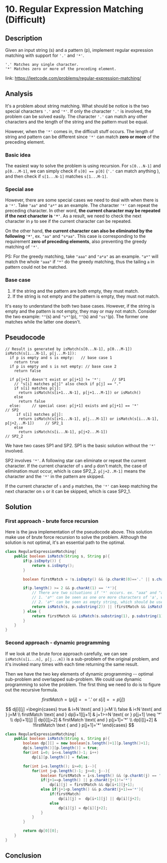 # 10. Regular Expression Matching (Difficult)
 
## Description
Given an input string (s) and a pattern (p), implement regular expression matching with support for `'.'` and `'*'`.

```
'.' Matches any single character.
'*' Matches zero or more of the preceding element.
```

link: https://leetcode.com/problems/regular-expression-matching/


## Analysis
It's a problem about string matching. What should be notice is the two special characters `'.'` and `'*'`. If only 
the character `'.'` is involved, the problem can be solved easily. The character `'.'` can match any other characters and 
the length of the string and the pattern must be equal. 

However, when the `'*'` comes in, the difficult stuff occurs. The length of string and pattern can be different
 since `'*'` can match **zero or more** of the preceding element. 
 
 
### Basic idea
 The easiest way to solve the problem is using recursion. For `s[0...N-1]` and `p[0...M-1]`, we can simply check if
 `s[0] == p[0]` (`'.'` can match anything ), and then check if `s[1...N-1]` matches `s[1...M-1]`.
 
### Special ase
However, there are some special cases we need to deal with when there is a `'*'`. Take `"aa"` and `"a*"` as an example. 
The character `'*'` can repeat the preceding character. In other word, **the current character may be repeated if the next 
character is `'*'`**. As a result, we need to check the next character in `p` to see if the current character can be 
repeated. 

On the other hand, **the current character can also be eliminated by the following `'*'`**, ex. `"aa"` and `"s*aa"`.
This case is corresponding to the requirement **zero of preceding elements**, also preventing the greedy matching of `'*'`.

PS: For the greedy matching, take `"aaa"` and `"a*a"` as an example. `"a*"` will match the whole `"aaa"` if `"*"` do 
the greedy matching, thus the tailing `a` in pattern could not be matched.

### Base case
1. If the string and the pattern are both empty, they must match.
2. If the string is not empty and the pattern is empty, they must not match.

It's easy to understand the both two base cases. However, if the string is empty and the pattern is not empty, they may 
or may not match. Consider the two example: `""`(s) and `"s*"`(p),  `""`(s) and `"ss"`(p). The former one matches while 
the latter one doesn't. 

## Pseudocode
```
// Result is generated by isMatch(s[0...N-1], p[0...M-1])
isMatch(s[i...N-1], p[j...M-1]):
  if p is empty and s is empty:   // base case 1
    return true
  if p is empty and s is not empty: // base case 2
    return false
  
  if p[j+1] doesn't exist or p[j+1] != '*':     // SP1
    // "s[i] matches p[j]" also check if p[j] == "." 
    if s[i] matches p[j]:                                 
      return isMatch(s[i+1...N-1], p[j+1...M-1]) or isMatch()
    else
      return false                              
  else:     // special case: p[j+1] exists and p[j+1] == '*'                            // SP2
     if s[i] matches p[j]:     
      return isMatch(s[i+1...N-1], p[j...M-1]) or isMatch(s[i...N-1], p[j+2...M-1])     // SP2_1
    else
      return isMatch(s[i...N-1], p[j+2...M-1])                                          // SP2_2
```

We have two cases SP1 and SP2. SP1 is the basic solution without the `'*'` involved. 

SP2 involves `'*'`. A following star can eliminate or repeat the current character. If the current character of `s` and `p`
don't match, the case of elimination must occur, which is case SP2_2. `p[j+2..M-1]` means the character and the `'*'` in 
the pattern are skipped.

If the current character of `s` and `p` matches, the `'*'` can keep matching the next character on `s` 
or it can be skipped, which is case SP2_1.

## Solution
### First approach - brute force recursion
Here is the java implementation of the pseudocode above. This solution make use of brute force recursion to solve the 
problem. Although the solution is not optimal, it's an essential path to the optimal. 
```java
class RegularExpressionMatching{
    public boolean isMatch(String s, String p){
        if(p.isEmpty()) {
            return s.isEmpty();
        }

        boolean firstMatch = !s.isEmpty() && (p.charAt(0)=='.' || s.charAt(0) == p.charAt(0));

        if(p.length() >= 2 && p.charAt(1) == '*'){
            // There are two situations if '*' occurs. ex. "aaa" and "a*a"
            // 1. 'a*' can be seen as one ore more characters of 'a', which should only be used if first character of both string matches.
            // 2. 'a*' can be seen as empty string, which should be used no matter firstMatch is true or false.
            return isMatch(s, p.substring(2)) || (firstMatch && isMatch(s.substring(1), p));
        } else {
            return firstMatch && isMatch(s.substring(1), p.substring(1));
        }
    }
}
```

### Second approach - dynamic programming
If we look at the brute force approach carefully, we can see `isMatch(s[i...n], p[j...m])` is a sub-problem of the original problem, and
it's invoked many times with each time returning the same result.

Then we have the two key elements of dynamic programming -- optimal sub-problem and overlapped sub-problem. We could use dynamic programming
to solve the problem. The first thing we need to do is to figure out the recursive formula.

$$firstMatch = (p[j] == '.' \text { or } s[i] == p[j])$$

$$
dj[i][j] =\begin{cases}
  true & i=N \text{ and } j=M \\
  false & i<N \text{ and } j=M \\ 
  firstMatch \text{ and } dp[i+1][j+1] & j+1>=N \text{ or } p[j+1] 	\neq '*' \\
  dp[i+1][j] || dp[i][j+2] & firstMatch \text{ and } p[j+1]='*' \\
  dp[i][j+2] & !firstMatch \text { and } p[j+1]='*'
  \end{cases}
$$


```java
class RegularExpressionMatching{
    public boolean isMatch(String s, String p){
        boolean dp[][] = new boolean[s.length()+1][p.length()+1];
        dp[s.length()][p.length()] = true;
        for(int i=0; i<=s.length()-1; i++)
            dp[i][p.length()] = false;

        for(int i=s.length(); i>=0; i--){
            for(int j=p.length()-1; j>=0; j--){
                boolean firstMatch = i<s.length() && (p.charAt(j) == '.' || s.charAt(i) == p.charAt(j));
                if(j+1==p.length() || p.charAt(j+1)!='*')
                    dp[i][j] = firstMatch && dp[i+1][j+1];
                else if(j+1<p.length() && p.charAt(j+1)=='*'){
                    if(firstMatch)
                        dp[i][j] =  dp[i+1][j] || dp[i][j+2];
                    else
                        dp[i][j] = dp[i][j+2];
                }
            }
        }

        return dp[0][0];
    }
}
```


## Conclusion